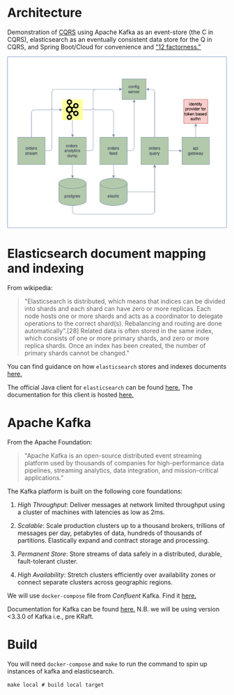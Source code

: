 # Architecture
Demonstration of [CQRS](https://martinfowler.com/bliki/CQRS.html) using Apache Kafka as an event-store (the C in CQRS), elasticsearch as an eventually consistent data store for the Q in CQRS, and Spring Boot/Cloud for convenience and ["12 factorness."](https://12factor.net/)

![High Level Architecture](torrential.png "architecture")

# Elasticsearch document mapping and indexing
From wikipedia: 
> "Elasticsearch is distributed, which means that indices can be divided into shards and each shard can have zero or more replicas. Each node hosts one or more shards and acts as a coordinator to delegate operations to the correct shard(s). Rebalancing and routing are done automatically".[28] Related data is often stored in the same index, which consists of one or more primary shards, and zero or more replica shards. Once an index has been created, the number of primary shards cannot be changed."

You can find guidance on how `elasticsearch` stores and indexes documents [here.](https://www.elastic.co/guide/en/elasticsearch/reference/current/explicit-mapping.html) 

The official Java client for `elasticsearch` can be found [here.](https://github.com/elastic/elasticsearch-java/) The documentation for this client is hosted [here.](https://www.elastic.co/guide/en/elasticsearch/client/java-api-client/current/index.html) 

# Apache Kafka
From the Apache Foundation:

> "Apache Kafka is an open-source distributed event streaming platform used by thousands of companies for high-performance data pipelines, streaming analytics, data integration, and mission-critical applications." 

The Kafka platform is built on the following core foundations: 

1. *High Throughput*:  Deliver messages at network limited throughput using a cluster of machines with latencies as low as 2ms.

2. *Scalable*: Scale production clusters up to a thousand brokers, trillions of messages per day, petabytes of data, hundreds of thousands of partitions. Elastically expand and contract storage and processing.
 
3. *Permanent Store*: Store streams of data safely in a distributed, durable, fault-tolerant cluster.

4. *High Availability*: Stretch clusters efficiently over availability zones or connect separate clusters across geographic regions.

We will use `docker-compose` file from *Confluent* Kafka. Find it [here.](https://github.com/confluentinc/cp-all-in-one/blob/7.3.0-post/cp-all-in-one/docker-compose.yml) 

Documentation for Kafka can be found [here.](https://kafka.apache.org/20/documentation.html) N.B. we will be using version <3.3.0 of Kafka i.e., pre KRaft.

# Build
You will need `docker-compose` and `make` to run the command to spin up instances of kafka and elasticsearch.
```
make local # build local target
```
